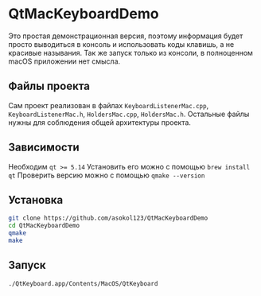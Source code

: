 # QtMacKeyboardDemo
Это простая демонстрационная версия, поэтому информация будет просто выводиться в консоль и использовать коды клавишь, а не красивые называния. Так же запуск только из консоли, в полноценном macOS приложении нет смысла.
## Файлы проекта
Сам проект реализован в файлах `KeyboardListenerMac.cpp`, `KeyboardListenerMac.h`, `HoldersMac.cpp`, `HoldersMac.h`. Остальные файлы нужны для соблюдения общей архитектуры проекта.
## Зависимости
Необходим `qt >= 5.14`
Установить его можно с помощью `brew install qt`
Проверить версию можно с помощью `qmake --version`
## Установка
```bash
git clone https://github.com/asokol123/QtMacKeyboardDemo
cd QtMacKeyboardDemo
qmake
make
```
## Запуск
```bash
./QtKeyboard.app/Contents/MacOS/QtKeyboard
```

